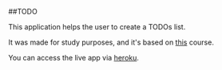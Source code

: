 ##TODO

This application helps the user to create a TODOs list.

It was made for study purposes, and it's based on [this](https://youtu.be/qvBZevK1HPo) course.

You can access the live app via [heroku](https://todo-list-app-00.herokuapp.com/).